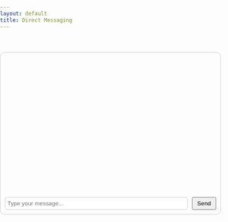 ```yaml
---
layout: default
title: Direct Messaging
---
```

<head>
    <style>
        body {
    font-family: Arial, sans-serif;
    margin: 0;
    padding: 0;
    box-sizing: border-box;
        }
        .chat-container {
            max-width: 600px;
            margin: 50px auto;
            border: 1px solid #ccc;
            border-radius: 10px;
            overflow: hidden;
        }
        .chat-window {
            height: 300px;
            overflow-y: scroll;
            padding: 10px;
        }
        .message-input {
            display: flex;
            padding: 10px;
        }
        input {
            flex: 1;
            padding: 5px;
            border: 1px solid #ccc;
            border-radius: 5px;
        }
        button {
            padding: 5px 10px;
            margin-left: 10px;
            cursor: pointer;
        }
    </style>
    <meta charset="UTF-8">
    <meta name="viewport" content="width=device-width, initial-scale=1.0">
    <link rel="stylesheet" href="styles.css">
    <title>Person-to-Person Messaging</title>
</head>
<body>
    <div class="chat-container">
        <div class="chat-window" id="chat-window"></div>
        <div class="message-input">
            <input type="text" id="messageInput" placeholder="Type your message...">
            <button onclick="sendMessage()">Send</button>
        </div>
    </div>
    <script src="script.js">
        function sendMessage() {
    var messageInput = document.getElementById("messageInput");
    var message = messageInput.value;
    if (message.trim() !== "") {
        var chatWindow = document.getElementById("chat-window");
        var newMessage = document.createElement("div");
        newMessage.className = "message";
        newMessage.textContent = message;
        chatWindow.appendChild(newMessage);
    }
}
    </script>
</body>
</html>

